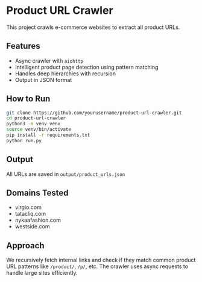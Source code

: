 # Product URL Crawler

This project crawls e-commerce websites to extract all product URLs.

## Features
- Async crawler with `aiohttp`
- Intelligent product page detection using pattern matching
- Handles deep hierarchies with recursion
- Output in JSON format

## How to Run

```bash
git clone https://github.com/yourusername/product-url-crawler.git
cd product-url-crawler
python3 -m venv venv
source venv/bin/activate
pip install -r requirements.txt
python run.py
```

## Output
All URLs are saved in `output/product_urls.json`

## Domains Tested
- virgio.com
- tatacliq.com
- nykaafashion.com
- westside.com

## Approach

We recursively fetch internal links and check if they match common product URL patterns like `/product/`, `/p/`, etc. The crawler uses async requests to handle large sites efficiently.
